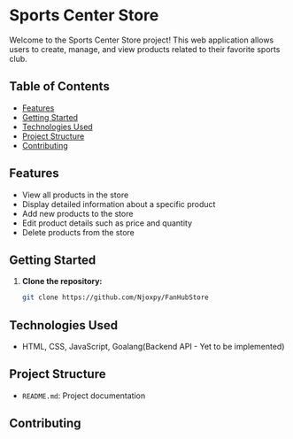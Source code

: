 # Sports Center Store

Welcome to the Sports Center Store project! This web application allows users to create, manage, and view products related to their favorite sports club.

## Table of Contents

- [Features](#features)
- [Getting Started](#getting-started)
- [Technologies Used](#technologies-used)
- [Project Structure](#project-structure)
- [Contributing](#contributing)

## Features

- View all products in the store
- Display detailed information about a specific product
- Add new products to the store
- Edit product details such as price and quantity
- Delete products from the store

## Getting Started

1. **Clone the repository:**

   ```bash
   git clone https://github.com/Njoxpy/FanHubStore
   ```

## Technologies Used

- HTML, CSS, JavaScript, Goalang(Backend API - Yet to be implemented)

## Project Structure

- `README.md`: Project documentation

## Contributing
